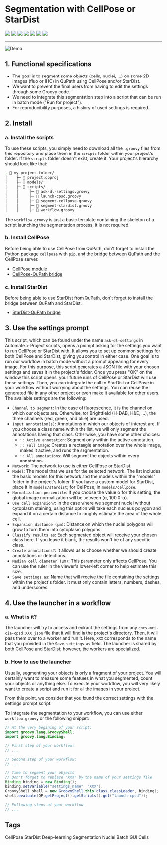 # Segmentation with CellPose or StarDist

<div id="shields">
    <img class="modality fluo" src="https://img.shields.io/badge/modality-FLUO-fc8803">
    <img class="modality ihc" src="https://img.shields.io/badge/modality-IHC-fc8803">
    <a href="https://github.com/MontpellierRessourcesImagerie/qupath_scripts/tree/main/deep-learning"><img class="scripts" src="https://img.shields.io/badge/code-Groovy-6495ED?logo=github"></a>
    <img class="version" src="https://img.shields.io/badge/qupath_version-0.5.1-ffee00">
    <a style="vertical-align: top;" href="https://github.com/MontpellierRessourcesImagerie/qupath_scripts/issues"><img src='https://img.shields.io/github/issues/MontpellierRessourcesImagerie/qupath_scripts'></a>
    <img class="project" src="https://img.shields.io/badge/project-%232008-cd1818?logo=redmine">
    <img class="status" src="https://img.shields.io/badge/status-in_dev-6495ED">
</div>

-------------

<img alt="Demo" src="https://dev.mri.cnrs.fr/attachments/download/3429/sdcp-gui.gif">

## 1. Functional specifications

- The goal is to segment some objects (cells, nuclei, ...) on some 2D images (fluo or IHC) in QuPath using CellPose and/or StarDist.
- We want to prevent the final users from having to edit the settings through some Groovy code.
- We need to integrate this segmentation step into a script that can be run in batch mode ("Run for project").
- For reproducibility purposes, a history of used settings is required.

## 2. Install

### a. Install the scripts

To use these scripts, you simply need to download all the `.groovy` files from this repository and place them in the `scripts` folder within your project's folder. If the `scripts` folder doesn't exist, create it. Your project's hierarchy should look like that:

```bash
. 📁 my-project-folder/
│    ├─ 📄 project.qpproj
│    ├─ 📁 models/
│    ├─ 📁 scripts/
│    │     ├─ 📄 ask-dl-settings.groovy
│    │     ├─ 📄 launch-cpsd.groovy
│    │     ├─ 📄 segment-cellpose.groovy
│    │     ├─ 📄 segment-stardist.groovy
│    │     ├─ 📄 workflow.groovy
```

The `workflow.groovy` is just a basic template containing the skeleton of a script launching the segmentation process, it is not required.

### b. Install CellPose

Before being able to use CellPose from QuPath, don't forget to install the Python package `cellpose` with `pip`, and the bridge between QuPath and the CellPose server.

- [CellPose module](https://pypi.org/project/cellpose/)
- [CellPose-QuPath bridge](https://github.com/BIOP/qupath-extension-cellpose)

### c. Install StarDist

Before being able to use StarDist from QuPath, don't forget to install the bridge between QuPath and StarDist.

- [StarDist-QuPath bridge](https://github.com/qupath/qupath-extension-stardist)

## 3. Use the settings prompt

This script, which can be found under the name `ask-dl-settings` in Automate > Project scripts, opens a prompt asking for the settings you want to run CellPose or StarDist with.
It allows you to set up common settings for both CellPose and StarDist, giving you control in either case.
One goal is to run our workflow in batch mode without a prompt appearing for every image. For this purpose, this script generates a JSON file with your chosen settings and saves it in the project's folder.
Once you press "OK" on the window this script opens, your future runs of CellPose or StarDist will use these settings.
Then, you can integrate the call to StarDist or CellPose in your workflow without worrying about the settings.
You can reuse the generated file in any other project or even make it available for other users.
The available settings are the following:

- `Channel to segment`: In the case of fluorescence, it is the channel on which our objects are. Otherwise, for Brightfield (H-DAB, H&E, ...), the three channels (red, green, and blue) are used.
- `Input annotation(s)`: Annotations in which our objects of interest are. If you choose a class name within the list, we will only segment the annotations having that class. Otherwise, you have some other choices:
    - `:: Active annotation`: Segment only within the active annotation.
    - `:: Full image`: Creates a rectangle annotation over the whole image, makes it active, and runs the segmentation.
    - `:: All annotations`: Will segment the objects within every annotation.
- `Network`: The network to use is either CellPose or StarDist.
- `Model`: The model that we use for the selected network. The list includes the basic models for this network and the models within the "models" folder in the project's folder. If you have a custom model for StarDist, place it in `models/stardist`; for CellPose, in `models/cellpose`.
- `Normalization percentile`: If you choose the value α for this setting, the global image normalization will be between (α, 100.0-α).
- `Use cell expansion?`: In the case where we segment nuclei without cytoplasm staining, using this option will take each nucleus polygon and expand it on a certain distance to roughly estimate the area of the whole cell.
- `Expansion distance (µm)`: Distance on which the nuclei polygons will grow to turn them into cytoplasm polygons.
- `Classify results as`: Each segmented object will receive your chosen class here. If you leave it blank, the results won't be of any specific class.
- `Create annotations?`: It allows us to choose whether we should create annotations or detections.
- `Median cell diameter (µm)`: This parameter only affects CellPose. You can use the ruler in the viewer's lower-left corner to help estimate this size.
- `Save settings as`: Name that will receive the file containing the settings within the project's folder. It must only contain letters, numbers, dashes, and underscores.

## 4. Use the launcher in a workflow

### a. What is it?

The launcher will try to access and extract the settings from any `cnrs-mri-cia-cpsd.XXX.json` file that it will find in the project's directory. Then, it will pass them over to a worker and run it. Here, `XXX` corresponds to the name that you provided in the `Save settings as` field. The launcher is shared by both CellPose and StarDist; however, the workers are specialized.

### b. How to use the launcher

Usually, segmenting your objects is only a fragment of your project. You will certainly want to measure some features in what you segmented, count your objects or anything else.
To execute your workflow, you will very likely want to create a script and run it for all the images in your project.

From this point, we consider that you found the correct settings with the settings prompt script.

To integrate the segmentation to your workflow, you can use either `workflow.groovy` or the following snippet:

```java
// At the very begining of your script:
import groovy.lang.GroovyShell;
import groovy.lang.Binding;

// First step of your workflow:
// ...

// Second step of your workflow:
// ...

// Time to segment your objects
// Don't forget to replace "XXX" by the name of your settings file
Binding binding = new Binding();
binding.setVariable("settings_name", "XXX");
GroovyShell shell = new GroovyShell(this.class.classLoader, binding);
shell.evaluate(QP.getProject().getScripts().get("launch-cpsd"));

// Following steps of your workflow:
// ...
```


## Tags

<span class="script_tag">CellPose</span>
<span class="script_tag">StarDist</span>
<span class="script_tag">Deep-learning</span>
<span class="script_tag">Segmentation</span>
<span class="script_tag">Nuclei</span>
<span class="script_tag">Batch</span>
<span class="script_tag">GUI</span>
<span class="script_tag">Cells</span>
